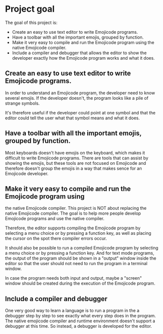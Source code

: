 # Project goal
The goal of this project is:
- Create an easy to use text editor to write Emojicode programs.
- Have a toolbar with all the important emojis, grouped by function.
- Make it very easy to compile and run the Emojicode program using
the native Emojicode compiler.
- Include a compiler and debugger that allows the editor to show the
developer exactly how the Emojicode program works and what it does.

## Create an easy to use text editor to write Emojicode programs.
In order to understand an Emojicode program, the developer need to
know several emojis. If the developer doesn't, the program looks
like a pile of strange symbols.

It's therefore useful if the developer could point at one symbol and
that the editor could tell the user what that symbol means and what
it does.

## Have a toolbar with all the important emojis, grouped by function.
Most keyboards doesn't have emojis on the keyboard, which makes it
difficult to write Emojicode programs. There are tools that can
assist by showing the emojis, but these tools are not focused on
Emojicode and therefore doesn't group the emojis in a way that makes
sence for an Emojicode developer.

## Make it very easy to compile and run the Emojicode program using
the native Emojicode compiler.
This project is NOT about replacing the native Emojicode compiler.
The goal is to help more people develop Emojicode programs and use
the native compiler.

Therefore, the editor supports compiling the Emojicode program by
selecting a menu choice or by pressing a function key, as well as
placing the cursor on the spot there compiler errors occur.

It should also be possible to run a compiled Emojicode program by
selecting a menu choice or by pressing a function key. And for
text mode programs, the output of the program should be shown in
a "output" window inside the editor so that the user should not
need to run the program in a terminal window.

In case the program needs both input and output, maybe a "screen"
window should be created during the execution of the Emojicode
program.

## Include a compiler and debugger
One very good way to learn a language is to run a program in the
a debugger step by step to see exactly what every step does in the
program. The native emojicode compiler and runtime environment
doesn't support a debugger at this time. So instead, a debugger
is developed for the editor.
